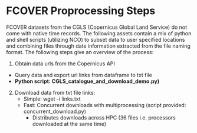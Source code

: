 # FCOVER Proprocessing Steps

FCOVER datasets from the CGLS (Copernicus Global Land Service) do not come with native time records.
The following assets contain a mix of python and shell scripts (utilizing NCO) to subset data to user specified locations
and combining files through date information extracted from the file naming format. The following steps give an overview of the process:

1. Obtain data urls from the Copernicus API 
- Query data and export url links from dataframe to txt file
- **Python script: CGLS_catalogue_and_download_demo.py)** 

2. Download data from txt file links:
     - Simple: wget -i links.txt
     - Fast: Concurrent downloads with multiprocessing (script provided: concurrent_download.py)
         - Distributes downloads across HPC (36 files i.e. processors downloaded at the same time)





